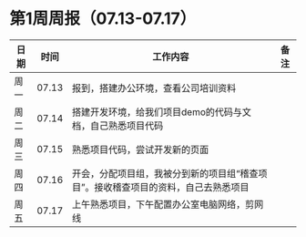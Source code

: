 # 第1周周报（07.13-07.17）

| 日期 | 时间  | 工作内容                                                     | 备注 |
| ---- | ----- | ------------------------------------------------------------ | ---- |
| 周一 | 07.13 | 报到，搭建办公环境，查看公司培训资料                         |      |
| 周二 | 07.14 | 搭建开发环境，给我们项目demo的代码与文档，自己熟悉项目代码   |      |
| 周三 | 07.15 | 熟悉项目代码，尝试开发新的页面                               |      |
| 周四 | 07.16 | 开会，分配项目组，我被分到新的项目组“稽查项目”。接收稽查项目的资料，自己去熟悉项目 |      |
| 周五 | 07.17 | 上午熟悉项目，下午配置办公室电脑网络，剪网线                 |      |

